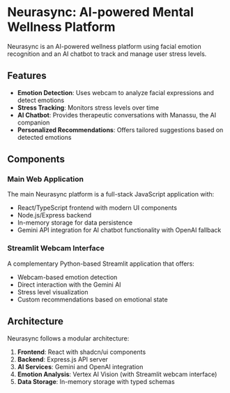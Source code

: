 # Neurasync: AI-powered Mental Wellness Platform

Neurasync is an AI-powered wellness platform using facial emotion recognition and an AI chatbot to track and manage user stress levels.

## Features

- **Emotion Detection**: Uses webcam to analyze facial expressions and detect emotions
- **Stress Tracking**: Monitors stress levels over time
- **AI Chatbot**: Provides therapeutic conversations with Manassu, the AI companion
- **Personalized Recommendations**: Offers tailored suggestions based on detected emotions

## Components

### Main Web Application

The main Neurasync platform is a full-stack JavaScript application with:

- React/TypeScript frontend with modern UI components
- Node.js/Express backend
- In-memory storage for data persistence
- Gemini API integration for AI chatbot functionality with OpenAI fallback

### Streamlit Webcam Interface

A complementary Python-based Streamlit application that offers:

- Webcam-based emotion detection
- Direct interaction with the Gemini AI
- Stress level visualization
- Custom recommendations based on emotional state

## Architecture

Neurasync follows a modular architecture:

1. **Frontend**: React with shadcn/ui components
2. **Backend**: Express.js API server
3. **AI Services**: Gemini and OpenAI integration
4. **Emotion Analysis**: Vertex AI Vision (with Streamlit webcam interface)
5. **Data Storage**: In-memory storage with typed schemas